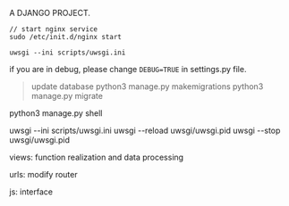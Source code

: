 A DJANGO PROJECT.
```shell
// start nginx service
sudo /etc/init.d/nginx start

uwsgi --ini scripts/uwsgi.ini
```

if you are in debug, please change `DEBUG=TRUE` in settings.py file.

> update database
python3 manage.py makemigrations
python3 manage.py migrate

python3 manage.py shell

uwsgi --ini scripts/uwsgi.ini
uwsgi --reload uwsgi/uwsgi.pid
uwsgi --stop uwsgi/uwsgi.pid

views: function realization and data processing

urls: modify router

js: interface